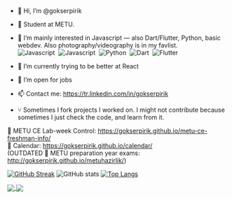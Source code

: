 - 👋 Hi, I’m @gokserpirik
- 🏫 Student at METU.
- 👀 I’m mainly interested in Javascript — also Dart/Flutter, Python, basic webdev. Also photography/videography is in my favlist.
 <br/> ![Javascript]( https://img.shields.io/badge/-ReactJs-05122A?style=for-the-badge&logo=react)&nbsp; 
  ![Javascript](https://img.shields.io/badge/-Javascript-05122A?style=for-the-badge&logo=javascript)&nbsp; 
 ![Python](https://img.shields.io/badge/-Python-05122A?style=for-the-badge&logo=python)&nbsp; 
 ![Dart](https://img.shields.io/badge/-Dart-05122A?style=for-the-badge&logo=dart)&nbsp; 
  ![Flutter](https://img.shields.io/badge/-Flutter-05122A?style=for-the-badge&logo=flutter)&nbsp; 


- 🌱 I’m currently trying to be better at React 
- 🎉 I’m open for jobs
- 📫 Contact me: https://tr.linkedin.com/in/gokserpirik
- ⑂ Sometimes I fork projects I worked on. I might not contribute because sometimes I just check the code, and learn from it.

🔗 METU CE Lab-week Control: https://gokserpirik.github.io/metu-ce-freshman-info/  <br/>
🔗 Calendar: https://gokserpirik.github.io/calendar/  <br/>
(OUTDATED 🔗 METU preparation year exams: http://gokserpirik.github.io/metuhazirlik/)

[![GitHub Streak](https://github-readme-streak-stats.herokuapp.com?user=gokserpirik&theme=vue-dark&date_format=j%2Fn%5B%2FY%5D)](https://git.io/streak-stats)
![GitHub stats](https://github-readme-stats.vercel.app/api?username=gokserpirik&show_icons=true&theme=vue-dark)
[![Top Langs](https://github-readme-stats.vercel.app/api/top-langs/?username=gokserpirik&layout=compact&theme=vue-dark&hide=kotlin,swift,objective-c)](https://github.com/gokserpirik)

<a href="https://github.com/gokserpirik/tiktok-app-clone-reactjs-firebase">
  <img align="center" src="https://github-readme-stats.vercel.app/api/pin/?username=gokserpirik&repo=tiktok-app-clone-reactjs-firebase&title_color=fff&icon_color=46F4FF&text_color=fdfdfd&bg_color=414141" />
  
<a href="https://github.com/gokserpirik/netflix">
  <img align="center" src="https://github-readme-stats.vercel.app/api/pin/?username=gokserpirik&repo=netflix&title_color=fff&icon_color=E50914&text_color=fdfdfd&bg_color=141414" />



<!---
gokserpirik/gokserpirik is a ✨ special ✨ repository because its `README.md` (this file) appears on your GitHub profile.
You can click the Preview link to take a look at your changes.
--->

  
